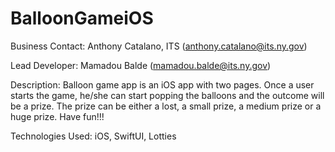 # BalloonGameiOS

Business Contact: Anthony Catalano, ITS (anthony.catalano@its.ny.gov)

Lead Developer: Mamadou Balde  (mamadou.balde@its.ny.gov)

Description: Balloon game app is an iOS app with two pages. Once a user starts the game, he/she can start popping the balloons and the outcome will be a prize. The prize can be either a lost, a small prize, a medium prize or a huge prize. Have fun!!!

Technologies Used: iOS, SwiftUI, Lotties
